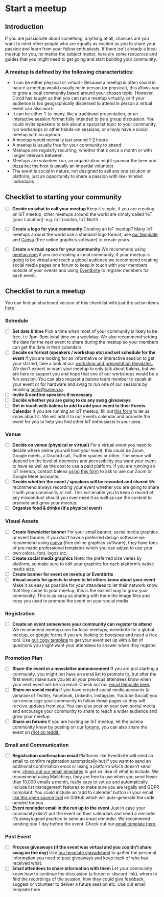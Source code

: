 # Start a meetup

## Introduction

If you are passionate about something, anything at all, chances are you want to meet other people who are equally as excited as you to share your passion and learn from your fellow enthusiasts. If there isn't already a local meetup for you, no matter the subject matter, here are some resources and guides that you might need to get going and start building your community.

### A meetup is defined by the following characteristics:

* It can be either physical or virtual - Because a meetup is often social in nature a meetup would usually be in person (or physical), this allows you to grow a local community based around your chosen topic. However, Covid has taught us that you can run a meetup virtually, or if your audience is too geographically dispersed to attend in person a virtual event can also work.
* It can be either 1-to-many, like a traditional presentation, or an interactive session format fully intended to be a group discussion.  You could invite speakers to talk about a specialist topic to your community, run workshops or other hands-on sessions, or simply have a social meetup with no agenda.
* A meetup would normally last around 1-2 hours
* A meetup is usually free for your community to attend
* Meetups are regularly recurring, whether that's once a month or with longer intervals between.
* Meetups are volunteer run, an organization might sponsor the beer and pizza but the host is usually an impartial volunteer.
* The event is social in nature, not designed to sell any one solution or platform, just an opportunity to share a passion with like-minded individuals


## Checklist to starting your community
 - [ ] **Decide on what to call your meetup**
        Keep it simple, if you are creating an IoT meetup, other meetups around the world are simply called ‘IoT [your Location]’ e.g. IoT London, IoT North
 - [ ] **Create a logo for your community**
        Creating an IoT meetup? Many IoT meetups around the world use a standard logo format, use [our template]() and [Canva](https://www.canva.com/) (free online graphics software) to create yours. 
 - [ ] **Create a virtual space for your community**
        We recommend using [meetup.com](https://www.meetup.com/) if you are creating a local community, if your meetup is going to be virtual and reach a global audience we recommend creating social media pages or a forum to keep in touch with your members outside of your events and using [Eventbrite](https://www.eventbrite.co.uk/) to register members for each event.


## Checklist to run a meetup 
You can find an shortened version of this checklist with just the action items [here]().

### Schedule 

- [ ] **Set date & time**
        Pick a time when most of your community is likely to be free, i.e 7pm-9pm local time on a weekday. We also recommend setting the date for the next event to share during the meetup so your members can get the date in their calendars.
- [ ] **Decide on format (speakers / workshop etc) and set schedule for the event**
        If you are looking for an informative or interactive session to get your started, take a look at our [workshop and presentation templates.]() We don't expect or want your meetup to only talk about balena, but we are here to support you and hope that one of our workshops would be a fun session. You can also request a balena team member to speak at your event or for hardware and swag to run one of our sessions by emailing hello@balena.io.
- [ ] **Invite & confirm speakers if necessary**
- [ ] **Decide whether you are going to do any swag giveaways**
- [ ] **Get in touch with balena to add to add your event to their Events Calendar**
        If you are running an IoT meetup, fill out [this form](https://balena.typeform.com/to/Zepuzolm) to let us know about it. We will add it to our Events calendar and promote the event for you to help you find other IoT enthusiasts in your area.

### Venue
- [ ] **Decide on venue (physical or virtual)**
        For a virtual event you need to decide where online you will host your event, this could be Zoom, Google meets, a Discord call, Twitter spaces or other. The venue will depend on the level of openness and accessibility you want your event to have as well as the cost to use a paid platform. If you are running an IoT meetup, contact balena [using this form](https://balena.typeform.com/to/Zepuzolm) to ask to use our Zoom or Google Meet accounts.
- [ ] **Decide whether the event / speakers will be recorded and shared**
        We recommend always recording your event whether you are going to share it with your community or not. This will enable you to keep a record of any misconduct should you ever need it as well as use the content to promote and grow your meetup. 
- [ ] **Organise food & drinks (if a physical event)**

### Visual Assets

- [ ] **Create Newsletter banner**
        For your email banner, social media graphics or event banner, if you don’t have a preferred design software we recommend using [canva](https://www.canva.com/) (free online graphics software), they have tons of pre-made professional templates which you can adjust to use your own colors, font, logos etc.
- [ ] **Create social media graphics**
        Note: the preferred size varies by platform, so make sure to edit your graphics for each platform’s native media size.
- [ ] **Create banner for event on meetup or Eventbrite**
- [ ] **Visual assets for guests to share to let others know about your event**
        Make it as easy as possible for your attendees to let their network know that they came to your meetup, this is the easiest way to grow your community. This is as easy as sharing with them the image files and copy you used to promote the event on your social media.

### Registration

- [ ] **Create an event somewhere your community can register to attend**
        We recommend meetup.com for local meetups, eventbrite for a global meetup, or google forms if you are looking to bootstrap and need a free tool. Use [our copy template]() to get your event set up with a list of questions you might want your attendees to answer when they register.

### Promotion Plan 

- [ ] **Share the event in a newsletter announcement**
        If you are just starting a community, you might not have an email list to promote to, but after the first event, make sure you let all your previous attendees know when your next event will be via email. Check out our [email template here.]()
- [ ] **Share on social media**
        If you have created social media accounts (a variation of Twitter, Facebook, LinkedIn, Instagram, Youtube Social) you can encourage your community to follow those pages so they will receive updates from you. You can also post on your own social media and encourage your community to share to reach a wider audience and grow your meetup.
- [ ] **Share on forums**
        If you are hosting an IoT meetup, let the balena community know by posting on our [forums](https://forums.balena.io/c/general/49), you can also share the event on [r/iot on reddit.](https://www.reddit.com/r/IOT/)

### Email and Communication 

- [ ] **Registration confirmation email** 
        Platforms like Eventbrite will send an email to confirm registration automatically but if you want to send an additional confirmation email or using a platform which doesn’t send one, [check out our email templates]() to get an idea of what to include. We recommend using Mailchimp, they are free to use when you send fewer than 10,000 emails a month, really easy to set up and automatically include list management features to make sure you are legally and GDPR compliant. You could include an ‘add to calendar’ button in your email [like this open source tool](https://github.com/carlsednaoui/add-to-calendar-buttons) on GitHub which will auto-generate the code needed for you.
- [ ] **Event reminder email in the run up to the event**
        Just in case your community didn’t put the event on their calendars and need a reminder it’s always good practice to send an email reminder. We recommend sending one 1 day before the event. Check out our [email template here.]()

### Post Event

- [ ] **Process giveaways (if the event was virtual and you couldn't share swag on the day)**
        Use [our template spreadsheet]() to gather the personal information you need to post giveaways and keep track of who has received what.
- [ ] **Email attendees to share information with them** 
        Let your community know how to continue the discussion (a forum or discord link), where to find the recordings of the session, how they could give feedback, suggest or volunteer to deliver a future session etc. Use our email template here.
